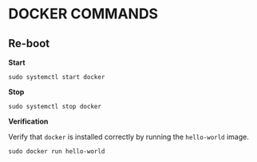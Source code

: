 
# DOCKER COMMANDS


## Re-boot

**Start**
```
sudo systemctl start docker
```

**Stop**
```
sudo systemctl stop docker
```

**Verification**

Verify that `docker` is installed correctly by running the `hello-world` image.
```
sudo docker run hello-world
```





















